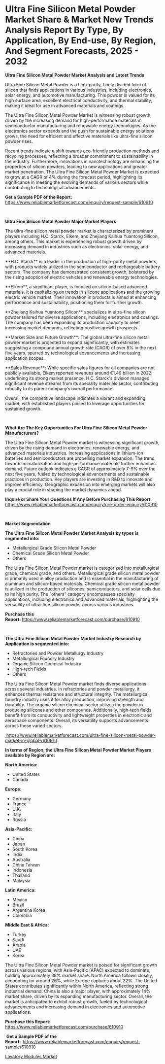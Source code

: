 <p><h1>Ultra Fine Silicon Metal Powder Market Share & Market New Trends Analysis Report By Type, By Application, By End-use, By Region, And Segment Forecasts, 2025 - 2032</h1></p><p><strong>Ultra Fine Silicon Metal Powder Market Analysis and Latest Trends</strong></p>
<p><p>Ultra Fine Silicon Metal Powder is a high-purity, finely divided form of silicon that finds applications in various industries, including electronics, solar energy, and automotive manufacturing. This powder is valued for its high surface area, excellent electrical conductivity, and thermal stability, making it ideal for use in advanced materials and coatings. </p><p>The Ultra Fine Silicon Metal Powder Market is witnessing robust growth, driven by the increasing demand for high-performance materials in semiconductor manufacturing and renewable energy technologies. As the electronics sector expands and the push for sustainable energy solutions grows, the need for efficient and effective materials like ultra-fine silicon powder rises. </p><p>Recent trends indicate a shift towards eco-friendly production methods and recycling processes, reflecting a broader commitment to sustainability in the industry. Furthermore, innovations in nanotechnology are enhancing the properties of silicon powders, leading to new applications and greater market penetration. The Ultra Fine Silicon Metal Powder Market is expected to grow at a CAGR of 4% during the forecast period, highlighting its significance in meeting the evolving demands of various sectors while contributing to technological advancements.</p></p>
<p><strong>Get a Sample PDF of the Report:&nbsp;</strong> <a href="https://www.reliablemarketforecast.com/enquiry/request-sample/610910?utm_campaign=3357&utm_medium=2&utm_source=Github&utm_content=ia&utm_term=23032025&utm_id=ultra-fine-silicon-metal-powder">https://www.reliablemarketforecast.com/enquiry/request-sample/610910</a></p>
<p>&nbsp;</p>
<p><strong>Ultra Fine Silicon Metal Powder Major Market Players</strong></p>
<p><p>The ultra-fine silicon metal powder market is characterized by prominent players including H.C. Starck, Elkem, and Zhejiang Kaihua Yuantong Silicon, among others. This market is experiencing robust growth driven by increasing demand in industries such as electronics, solar energy, and advanced materials.</p><p>**H.C. Starck** is a leader in the production of high-purity metal powders, with products widely utilized in the semiconductor and rechargeable battery sectors. The company has demonstrated consistent growth, bolstered by the rising adoption of electric vehicles and renewable energy technologies. </p><p>**Elkem**, a significant player, is focused on silicon-based advanced materials. It is capitalizing on trends in silicone applications and the growing electric vehicle market. Their innovation in products is aimed at enhancing performance and sustainability, positioning them for further growth.</p><p>**Zhejiang Kaihua Yuantong Silicon** specializes in ultra-fine silicon powder tailored for diverse applications, including electronics and coatings. The company has been expanding its production capacity to meet increasing market demands, reflecting positive growth prospects.</p><p>**Market Size and Future Growth**: The global ultra-fine silicon metal powder market is projected to expand significantly, with estimates suggesting a compound annual growth rate (CAGR) of over 8% in the next five years, spurred by technological advancements and increasing application scopes.</p><p>**Sales Revenue**: While specific sales figures for all companies are not publicly available, Elkem reported revenues around €1.49 billion in 2022, underlining its strong market presence. H.C. Starck's division managed significant revenue streams from its specialty materials sector, contributing robustly to its parent company’s overall performance. </p><p>Overall, the competitive landscape indicates a vibrant and expanding market, with established players poised to leverage opportunities for sustained growth.</p></p>
<p>&nbsp;</p>
<p><strong>What Are The Key Opportunities For Ultra Fine Silicon Metal Powder Manufacturers?</strong></p>
<p><p>The Ultra Fine Silicon Metal Powder market is witnessing significant growth, driven by the rising demand in electronics, renewable energy, and advanced materials industries. Increasing applications in lithium-ion batteries and semiconductors are propelling market expansion. The trend towards miniaturization and high-performance materials further enhances demand. Future outlook indicates a CAGR of approximately 7-9% over the next five years, fueled by technological advancements and sustainable practices in production. Key players are investing in R&D to innovate and improve efficiency. Geographic expansion into emerging markets will also play a crucial role in shaping the market dynamics ahead.</p></p>
<p><strong>Inquire or Share Your Questions If Any Before Purchasing This Report:</strong> <a href="https://www.reliablemarketforecast.com/enquiry/pre-order-enquiry/610910?utm_campaign=3357&utm_medium=2&utm_source=Github&utm_content=ia&utm_term=23032025&utm_id=ultra-fine-silicon-metal-powder">https://www.reliablemarketforecast.com/enquiry/pre-order-enquiry/610910</a></p>
<p>&nbsp;</p>
<p><strong>Market Segmentation</strong></p>
<p><strong>The Ultra Fine Silicon Metal Powder Market Analysis by types is segmented into:</strong></p>
<p><ul><li>Metallurgical Grade Silicon Metal Powder</li><li>Chemical Grade Silicon Metal Powder</li><li>Others</li></ul></p>
<p><p>The Ultra Fine Silicon Metal Powder market is categorized into metallurgical grade, chemical grade, and others. Metallurgical grade silicon metal powder is primarily used in alloy production and is essential in the manufacturing of aluminum and silicon-based materials. Chemical grade silicon metal powder is utilized in the production of silicones, semiconductors, and solar cells due to its high purity. The "others" category encompasses specialty applications, including electronics and advanced materials, highlighting the versatility of ultra-fine silicon powder across various industries.</p></p>
<p><strong>Purchase this Report:&nbsp;</strong><a href="https://www.reliablemarketforecast.com/purchase/610910?utm_campaign=3357&utm_medium=2&utm_source=Github&utm_content=ia&utm_term=23032025&utm_id=ultra-fine-silicon-metal-powder">https://www.reliablemarketforecast.com/purchase/610910</a></p>
<p>&nbsp;</p>
<p><strong>The Ultra Fine Silicon Metal Powder Market Industry Research by Application is segmented into:</strong></p>
<p><ul><li>Refractories and Powder Metallurgy Industry</li><li>Metallurgical Foundry Industry</li><li>Organic Silicon Chemical Industry</li><li>High-tech Fields</li><li>Others</li></ul></p>
<p><p>The Ultra Fine Silicon Metal Powder market finds diverse applications across several industries. In refractories and powder metallurgy, it enhances thermal resistance and structural integrity. The metallurgical foundry industry uses it for alloy production, improving strength and durability. The organic silicon chemical sector utilizes the powder in producing silicones and other compounds. Additionally, high-tech fields benefit from its conductivity and lightweight properties in electronic and aerospace components. Overall, its versatility supports advancements across these varied sectors.</p></p>
<p><a href="https://www.reliablemarketforecast.com/ultra-fine-silicon-metal-powder-market-in-global-r610910?utm_campaign=3357&utm_medium=2&utm_source=Github&utm_content=ia&utm_term=23032025&utm_id=ultra-fine-silicon-metal-powder">&nbsp;https://www.reliablemarketforecast.com/ultra-fine-silicon-metal-powder-market-in-global-r610910</a></p>
<p><strong>In terms of Region, the Ultra Fine Silicon Metal Powder Market Players available by Region are:</strong></p>
<p>
    <p> <strong> North America: </strong>
        <ul>
            <li>United States</li>
            <li>Canada</li>
        </ul>
        </p> 
    <p> <strong> Europe: </strong>
        <ul>
            <li>Germany</li>
            <li>France</li>
            <li>U.K.</li>
            <li>Italy</li>
            <li>Russia</li>
        </ul>
        </p> 
    <p> <strong> Asia-Pacific: </strong>
        <ul>
            <li>China</li>
            <li>Japan</li>
            <li>South Korea</li>
            <li>India</li>
            <li>Australia</li>
            <li>China Taiwan</li>
            <li>Indonesia</li>
            <li>Thailand</li>
            <li>Malaysia</li>
        </ul>
        </p> 
    <p> <strong> Latin America: </strong>
        <ul>
            <li>Mexico</li>
            <li>Brazil</li>
            <li>Argentina Korea</li>
            <li>Colombia</li>
        </ul>
        </p> 
    <p> <strong> Middle East & Africa: </strong>
        <ul>
            <li>Turkey</li>
            <li>Saudi</li>
            <li>Arabia</li>
            <li>UAE</li>
            <li>Korea</li>
        </ul>
    </p>
    </p>
<p><p>The Ultra Fine Silicon Metal Powder market is poised for significant growth across various regions, with Asia-Pacific (APAC) expected to dominate, holding approximately 38% market share. North America follows closely, accounting for around 26%, while Europe captures about 22%. The United States contributes significantly within North America, reflecting strong industrial demand. China is also a major player, with approximately 14% market share, driven by its expanding manufacturing sector. Overall, the market is anticipated to exhibit robust growth, fueled by technological advancements and increasing demand in electronics and automotive applications.</p></p>
<p><strong>Purchase this Report: </strong><a href="https://www.reliablemarketforecast.com/purchase/610910?utm_campaign=3357&utm_medium=2&utm_source=Github&utm_content=ia&utm_term=23032025&utm_id=ultra-fine-silicon-metal-powder">https://www.reliablemarketforecast.com/purchase/610910</a></p>
<p>&nbsp;<strong>Get a Sample PDF of the Report:&nbsp;&nbsp;</strong><a href="https://www.reliablemarketforecast.com/enquiry/request-sample/610910?utm_campaign=3357&utm_medium=2&utm_source=Github&utm_content=ia&utm_term=23032025&utm_id=ultra-fine-silicon-metal-powder">https://www.reliablemarketforecast.com/enquiry/request-sample/610910</a></p>
<p><strong></strong></p>
<p><p><a href="https://github.com/kalsirollija/Market-Research-Report-List-1/blob/main/lavatory-modules-market.md?utm_campaign=3357&utm_medium=2&utm_source=Github&utm_content=ia&utm_term=23032025&utm_id=ultra-fine-silicon-metal-powder">Lavatory Modules Market</a></p></p>